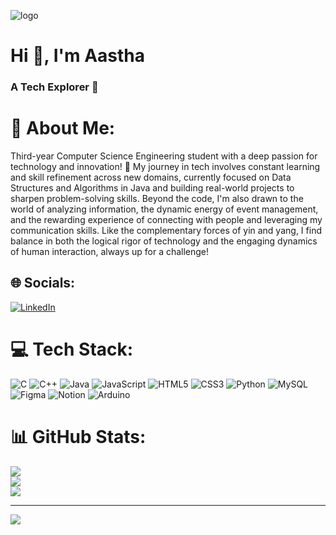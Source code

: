 ![logo](https://github.com/aasthadahuja7/aasthadahuja7/blob/main/banner.png)
<h1 align = "left"> Hi 👋, I'm Aastha</h1>
<h3 align = "left">  A Tech Explorer 🚀</h3>


# 💫 About Me:
Third-year Computer Science Engineering student with a deep passion for technology and innovation! 🚀 My journey in tech involves constant learning and skill refinement across new domains, currently focused on Data Structures and Algorithms in Java and building real-world projects to sharpen problem-solving skills. Beyond the code, I'm also drawn to the world of analyzing information, the dynamic energy of event management, and the rewarding experience of connecting with people and leveraging my communication skills. Like the complementary forces of yin and yang, I find balance in both the logical rigor of technology and the engaging dynamics of human interaction, always up for a challenge!<br>


## 🌐 Socials:
[![LinkedIn](https://img.shields.io/badge/LinkedIn-%230077B5.svg?logo=linkedin&logoColor=white)](https://linkedin.com/in/https://www.linkedin.com/in/aasthadahuja/) 

# 💻 Tech Stack:
![C](https://img.shields.io/badge/c-%2300599C.svg?style=for-the-badge&logo=c&logoColor=white) ![C++](https://img.shields.io/badge/c++-%2300599C.svg?style=for-the-badge&logo=c%2B%2B&logoColor=white) ![Java](https://img.shields.io/badge/java-%23ED8B00.svg?style=for-the-badge&logo=openjdk&logoColor=white) ![JavaScript](https://img.shields.io/badge/javascript-%23323330.svg?style=for-the-badge&logo=javascript&logoColor=%23F7DF1E) ![HTML5](https://img.shields.io/badge/html5-%23E34F26.svg?style=for-the-badge&logo=html5&logoColor=white) ![CSS3](https://img.shields.io/badge/css3-%231572B6.svg?style=for-the-badge&logo=css3&logoColor=white) ![Python](https://img.shields.io/badge/python-3670A0?style=for-the-badge&logo=python&logoColor=ffdd54) ![MySQL](https://img.shields.io/badge/mysql-4479A1.svg?style=for-the-badge&logo=mysql&logoColor=white) ![Figma](https://img.shields.io/badge/figma-%23F24E1E.svg?style=for-the-badge&logo=figma&logoColor=white) ![Notion](https://img.shields.io/badge/Notion-%23000000.svg?style=for-the-badge&logo=notion&logoColor=white) ![Arduino](https://img.shields.io/badge/-Arduino-00979D?style=for-the-badge&logo=Arduino&logoColor=white)
# 📊 GitHub Stats:
![](https://github-readme-stats.vercel.app/api?username=aasthadahuja7&theme=dark&hide_border=false&include_all_commits=false&count_private=false)<br/>
![](https://nirzak-streak-stats.vercel.app/?user=aasthadahuja7&theme=dark&hide_border=false)<br/>
![](https://github-readme-stats.vercel.app/api/top-langs/?username=aasthadahuja7&theme=dark&hide_border=false&include_all_commits=false&count_private=false&layout=compact)

---
[![](https://visitcount.itsvg.in/api?id=aasthadahuja7&icon=0&color=0)](https://visitcount.itsvg.in)

<!-- Proudly created with GPRM ( https://gprm.itsvg.in ) -->
